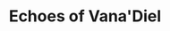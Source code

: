 ---
layout: quest-table
expansion: Dawntrail
title: Echoes of Vana'Diel
permalink: /quests/alliance/echoes-vanadiel
quests:
  - name: An Otherworldly Encounter
    level: 100
    rowId: 70769
    questId: KinGea101_05233
    genre: Echoes of Vana'diel
    icon: '71140'
    issuer:
      location: Tuliyollal
      coords: (13.0, 11.6)
      name: Hoobigo messenger
    steps:
      - location: Yak T'el
        coords: (32.8, 33.7)
        name: Speak with Miilal Ja in Mamook.
      - location: Yak T'el
        coords: (10.9, 32.3)
        name: Survey the destination.
      - location: Yak T'el
        coords: (10.8, 34.4)
        name: Speak with the armor-clad wanderer.
      - location: 'Jeuno: The First Walk'
        coords: (11.2, 11.2)
        name: 'Enter Jeuno: The First Walk.'
      - location: Lower Jeuno
        coords: (6.1, 6.4)
        name: 'Enter Jeuno: The First Walk.'
      - location: Lower Jeuno
        coords: (6.1, 7.2)
        name: Speak with Bakool Ja Ja.
    unlocks:
      - name: 'Jeuno: The First Walk'
        type: raid
        levelRequired: 100
        levelSync: 100
        ilevelRequired: 695
        ilevelSync: 0
    partQuestNo: 1
  - name: It All Began with a Stone
    level: 100
    rowId: 70770
    questId: KinGea102_05234
    genre: Echoes of Vana'diel
    icon: '71140'
    issuer:
      location: Lower Jeuno
      coords: (6.0, 7.2)
      name: Prishe
    steps:
      - location: Lower Jeuno
        coords: (6.0, 7.2)
        name: Speak with Prishe and have her accompany you.
      - location: Lower Jeuno
        coords: (5.8, 7.1)
        name: Gather information while Prishe is accompanying you.
      - location: Lower Jeuno
        coords: (6.1, 7.2)
        name: Speak with Bakool Ja Ja while Prishe is accompanying you.
      - location: Lower Jeuno
        coords: (6.1, 7.2)
        name: Speak with Bakool Ja Ja.
    partQuestNo: 2
  - name: That World Was Called Vana'diel
    level: 100
    rowId: 70771
    questId: KinGea103_05235
    genre: Echoes of Vana'diel
    icon: '71140'
    issuer:
      location: Lower Jeuno
      coords: (6.1, 7.1)
      name: Alxaal
    steps:
      - location: Yak T'el
        coords: (32.8, 33.6)
        name: Speak with Bakool Ja Ja in Mamook.
      - location: Tuliyollal
        coords: (5.1, 9.8)
        name: Wait at the designated location near the dirigible landing.
      - location: Tuliyollal
        coords: (5.0, 9.8)
        name: Speak with Prishe and have her and Alxaal accompany you.
      - location: Tuliyollal
        coords: (5.0, 9.8)
        name: Accompany Prishe and Alxaal to Aunt Tii's Tacos and then speak with
          Prishe.
      - location: Tuliyollal
        coords: (15.8, 11.5)
        name: Speak with Prishe.
    partQuestNo: 3
  - name: Jeuno
    level: 100
    rowId: 70772
    questId: KinGea104_05236
    genre: Echoes of Vana'diel
    icon: '71140'
    issuer:
      location: Tuliyollal
      coords: (15.8, 11.5)
      name: Bakool Ja Ja
    steps:
      - location: Yak T'el
        coords: (10.9, 34.7)
        name: Speak with Alxaal near Gok Draak Descent.
      - location: Lower Jeuno
        coords: (5.6, 6.7)
        name: Speak with the wayward explorers in Jeuno.
      - location: Lower Jeuno
        coords: (6.1, 6.1)
        name: Speak with the Tonawawtan thief.
      - location: Lower Jeuno
        coords: (6.3, 6.2)
        name: Speak with the Tonawawtan thief again.
      - location: Lower Jeuno
        coords: (6.2, 6.3)
        name: Speak with Alxaal.
      - location: Tuliyollal
        coords: (16.1, 3.8)
        name: Speak with Prishe in Tuliyollal.
    partQuestNo: 4
  - name: Dreams of Paradise
    level: 100
    rowId: 70862
    questId: KinGea201_05326
    genre: Echoes of Vana'diel
    icon: '71140'
    issuer:
      location: Tuliyollal
      coords: (16.2, 3.9)
      name: Landsguard messenger
    steps:
      - location: Yak T'el
        coords: (36.1, 32.3)
        name: Speak with Toraal Ja in Mamook
      - location: Yak T'el
        coords: (11.8, 30.5)
        name: Search for Bakool Ja Ja near Gok Draak Descent.
      - location: Lower Jeuno
        coords: (6.0, 7.2)
        name: Wait at the designated location in Jeuno.
      - location: 'San d''Oria: The Second Walk'
        coords: (11.2, 11.2)
        name: 'Enter San d''Oria: The Second Walk.'
      - location: Lower Jeuno
        coords: (6.0, 7.1)
        name: Speak with Prishe.
      - location: Lower Jeuno
        coords: (6.0, 7.1)
        name: Speak with Alxaal.
    unlocks:
      - name: 'San d''Oria: The Second Walk'
        type: raid
        levelRequired: 100
        levelSync: 100
        ilevelRequired: 725
        ilevelSync: 0
    partQuestNo: 5
  - name: Northward
    level: 100
    rowId: 70863
    questId: KinGea202_05327
    genre: Echoes of Vana'diel
    icon: '71140'
    issuer:
      location: Lower Jeuno
      coords: (6.0, 7.1)
      name: Bakool Ja Ja
    steps:
      - location: Tuliyollal
        coords: (16.0, 4.0)
        name: Speak with Prishe.
      - location: Shaaloani
        coords: (14.9, 19.4)
        name: Wait at the designated location in Sheshenewezi Springs.
      - location: Shaaloani
        coords: (18.5, 28.9)
        name: Gather information in Luwateninyawawsa.
      - location: Shaaloani
        coords: (18.0, 28.4)
        name: Speak with Alxaal.
      - location: Shaaloani
        coords: (20.2, 33.4)
        name: Search for signs of Scoria.
    partQuestNo: 6
  - name: For Whom the Verse Is Sung
    level: 100
    rowId: 70864
    questId: KinGea203_05328
    genre: Echoes of Vana'diel
    icon: '71140'
    issuer:
      location: Shaaloani
      coords: (20.6, 32.9)
      name: Prishe
    steps:
      - location: Shaaloani
        coords: (15.0, 19.5)
        name: Speak with Jasper.
    partQuestNo: 7
  - name: Apocalypse Nigh
    level: 100
    rowId: 70865
    questId: KinGea204_05329
    genre: Echoes of Vana'diel
    icon: '71140'
    issuer:
      location: Shaaloani
      coords: (14.9, 19.4)
      name: Bakool Ja Ja
    steps:
      - location: Shaaloani
        coords: (18.1, 14.8)
        name: Speak with Bakool Ja Ja.
      - location: Heritage Found
        coords: (16.2, 8.3)
        name: Speak with Kikwezana.
      - location: Tuliyollal
        coords: (16.2, 3.9)
        name: Speak with the Landsguard messenger in Tuliyollal.
    partQuestNo: 8


---